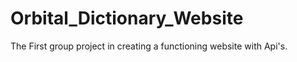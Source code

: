 # Orbital_Dictionary_Website

The First group project in creating a functioning website with Api's.
